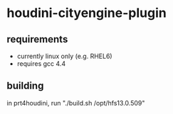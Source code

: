 # houdini-cityengine-plugin

## requirements
- currently linux only (e.g. RHEL6)
- requires gcc 4.4

## building
in prt4houdini, run "./build.sh <path to ce sdk cmake subdir> /opt/hfs13.0.509"
